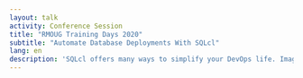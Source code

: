 ```yaml
---
layout: talk
activity: Conference Session
title: "RMOUG Training Days 2020"
subtitle: "Automate Database Deployments With SQLcl"
lang: en
description: 'SQLcl offers many ways to simplify your DevOps life. Imagine writing automation scripts for your database in languages like JavaScript, Python, or Perl-to name just a few-without the hassle of driver libraries. Although SQLcl is almost 100% compatible with SQL*Plus, it adds a lot of new commands and features, such as native support for Liquibase and Hashicorps Vault. The most potent new keyword is “script.” Script embeds the execution of SQL-statements or SQL*Plus-commands from your favorite scripting language. Extend SQLcl by writing functions, use your preferred language objects and control structures, and parallelize multiple tasks. This session includes live demos to showcase real-life solutions.'
---
```

